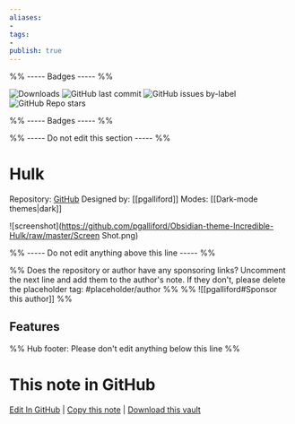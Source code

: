 ```yaml
---
aliases:
- 
tags: 
- 
publish: true
---
```


%% ----- Badges ----- %%

![Downloads](https://img.shields.io/badge/downloads-1459-573E7A?style=for-the-badge&logo=)
![GitHub last commit](https://img.shields.io/github/last-commit/pgalliford/Obsidian-theme-Incredible-Hulk?color=573E7A&label=last%20update&logo=github&style=for-the-badge)
![GitHub issues by-label](https://img.shields.io/github/issues/pgalliford/Obsidian-theme-Incredible-Hulk/help%20wanted?color=573E7A&logo=github&style=for-the-badge) 
![GitHub Repo stars](https://img.shields.io/github/stars/pgalliford/Obsidian-theme-Incredible-Hulk?color=573E7A&logo=github&style=for-the-badge)

%% ----- Badges ----- %%

%% ----- Do not edit this section ----- %%

# Hulk

Repository: [GitHub](https://github.com/pgalliford/Obsidian-theme-Incredible-Hulk)
Designed by: [[pgalliford]]
Modes: [[Dark-mode themes|dark]]



![screenshot](https://github.com/pgalliford/Obsidian-theme-Incredible-Hulk/raw/master/Screen Shot.png)

%% ----- Do not edit anything above this line ----- %% 

%% Does the repository or author have any sponsoring links? Uncomment the next line and add them to the author's note. If they don't, please delete the placeholder tag: #placeholder/author %%
%% ![[pgalliford#Sponsor this author]] %%


## Features



%% Hub footer: Please don't edit anything below this line %%

# This note in GitHub

<span class="git-footer">[Edit In GitHub](https://github.dev/obsidian-community/obsidian-hub/blob/main/02%20-%20Community%20Expansions/02.05%20All%20Community%20Expansions/Themes/Hulk.md "git-hub-edit-note") | [Copy this note](https://raw.githubusercontent.com/obsidian-community/obsidian-hub/main/02%20-%20Community%20Expansions/02.05%20All%20Community%20Expansions/Themes/Hulk.md "git-hub-copy-note") | [Download this vault](https://github.com/obsidian-community/obsidian-hub/archive/refs/heads/main.zip "git-hub-download-vault") </span>
